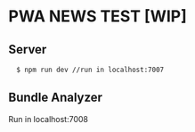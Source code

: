 # PWA NEWS TEST [WIP]

## Server
```bash
  $ npm run dev //run in localhost:7007
```

## Bundle Analyzer

Run in localhost:7008
